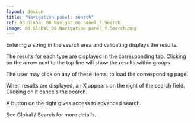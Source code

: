 ```yaml
---
layout: design
title: "Navigation panel: search"
ref: 00.Global_06.Navigation panel_f.Search
image: 00.Global_06.Navigation panel_f.Search.png
---
```


Entering a string in the search area and validating displays the results.

The results for each type are displayed in the corresponding tab. Clicking on the arrow next to the top line will show the results within groups.

The user may click on any of these items, to load the corresponding page.

When results are displayed, an X appears on the right of the search field. Clicking on it cancels the search.

A button on the right gives access to advanced search.

See Global / Search for more details.